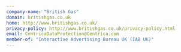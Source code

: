 ```yaml
---
company-name: "British Gas"
domain: britishgas.co.uk
home: http://www.britishgas.co.uk/
privacy-policy: http://www.britishgas.co.uk/privacy-policy.html
email: CentricaDataProtection@Centrica.com
member-of: "Interactive Advertising Bureau UK (IAB UK)"
---
```




